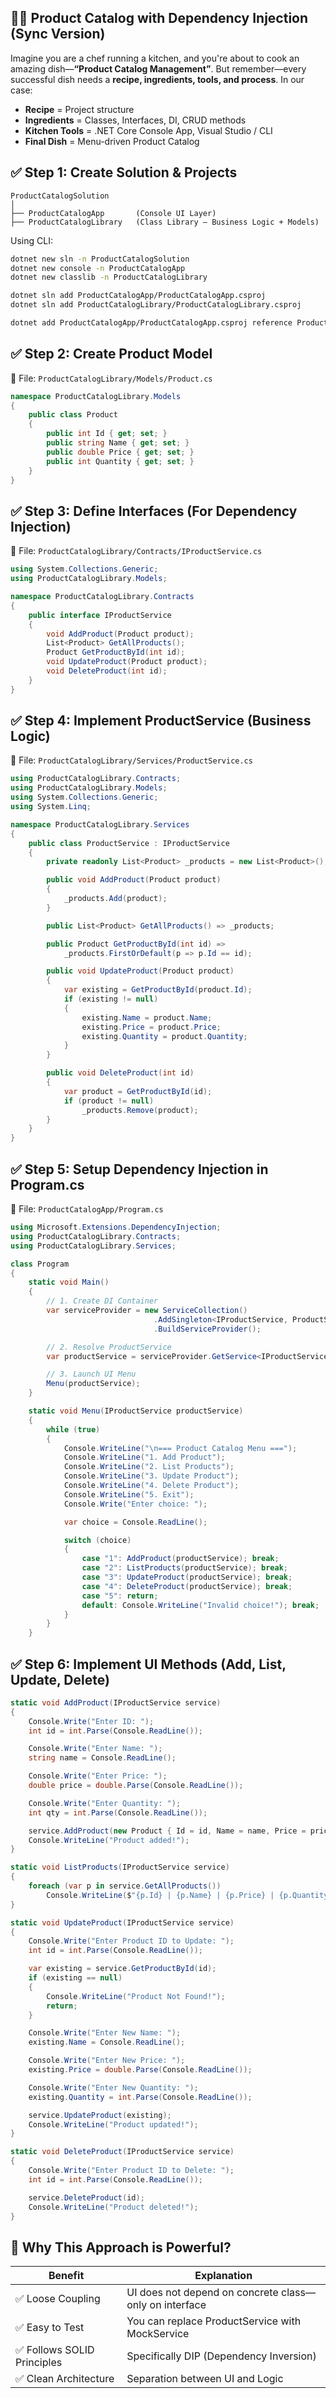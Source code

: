 ## 🧑‍🏫 **Product Catalog with Dependency Injection (Sync Version)**

Imagine you are a chef running a kitchen, and you're about to cook an amazing dish—**“Product Catalog Management”**.
But remember—every successful dish needs a **recipe, ingredients, tools, and process**.
In our case:

* **Recipe** = Project structure
* **Ingredients** = Classes, Interfaces, DI, CRUD methods
* **Kitchen Tools** = .NET Core Console App, Visual Studio / CLI
* **Final Dish** = Menu-driven Product Catalog



## ✅ **Step 1: Create Solution & Projects**

```
ProductCatalogSolution
│
├── ProductCatalogApp       (Console UI Layer)
├── ProductCatalogLibrary   (Class Library – Business Logic + Models)
```

Using CLI:

```bash
dotnet new sln -n ProductCatalogSolution
dotnet new console -n ProductCatalogApp
dotnet new classlib -n ProductCatalogLibrary

dotnet sln add ProductCatalogApp/ProductCatalogApp.csproj
dotnet sln add ProductCatalogLibrary/ProductCatalogLibrary.csproj

dotnet add ProductCatalogApp/ProductCatalogApp.csproj reference ProductCatalogLibrary/ProductCatalogLibrary.csproj
```



## ✅ **Step 2: Create Product Model**

📂 File: `ProductCatalogLibrary/Models/Product.cs`

```csharp
namespace ProductCatalogLibrary.Models
{
    public class Product
    {
        public int Id { get; set; }
        public string Name { get; set; }
        public double Price { get; set; }
        public int Quantity { get; set; }
    }
}
```


## ✅ **Step 3: Define Interfaces (For Dependency Injection)**

📂 File: `ProductCatalogLibrary/Contracts/IProductService.cs`

```csharp
using System.Collections.Generic;
using ProductCatalogLibrary.Models;

namespace ProductCatalogLibrary.Contracts
{
    public interface IProductService
    {
        void AddProduct(Product product);
        List<Product> GetAllProducts();
        Product GetProductById(int id);
        void UpdateProduct(Product product);
        void DeleteProduct(int id);
    }
}
```


## ✅ **Step 4: Implement ProductService (Business Logic)**

📂 File: `ProductCatalogLibrary/Services/ProductService.cs`

```csharp
using ProductCatalogLibrary.Contracts;
using ProductCatalogLibrary.Models;
using System.Collections.Generic;
using System.Linq;

namespace ProductCatalogLibrary.Services
{
    public class ProductService : IProductService
    {
        private readonly List<Product> _products = new List<Product>();

        public void AddProduct(Product product)
        {
            _products.Add(product);
        }

        public List<Product> GetAllProducts() => _products;

        public Product GetProductById(int id) =>
            _products.FirstOrDefault(p => p.Id == id);

        public void UpdateProduct(Product product)
        {
            var existing = GetProductById(product.Id);
            if (existing != null)
            {
                existing.Name = product.Name;
                existing.Price = product.Price;
                existing.Quantity = product.Quantity;
            }
        }

        public void DeleteProduct(int id)
        {
            var product = GetProductById(id);
            if (product != null)
                _products.Remove(product);
        }
    }
}
```

## ✅ **Step 5: Setup Dependency Injection in Program.cs**

📂 File: `ProductCatalogApp/Program.cs`

```csharp
using Microsoft.Extensions.DependencyInjection;
using ProductCatalogLibrary.Contracts;
using ProductCatalogLibrary.Services;

class Program
{
    static void Main()
    {
        // 1. Create DI Container
        var serviceProvider = new ServiceCollection()
                                .AddSingleton<IProductService, ProductService>()
                                .BuildServiceProvider();

        // 2. Resolve ProductService
        var productService = serviceProvider.GetService<IProductService>();

        // 3. Launch UI Menu
        Menu(productService);
    }

    static void Menu(IProductService productService)
    {
        while (true)
        {
            Console.WriteLine("\n=== Product Catalog Menu ===");
            Console.WriteLine("1. Add Product");
            Console.WriteLine("2. List Products");
            Console.WriteLine("3. Update Product");
            Console.WriteLine("4. Delete Product");
            Console.WriteLine("5. Exit");
            Console.Write("Enter choice: ");

            var choice = Console.ReadLine();

            switch (choice)
            {
                case "1": AddProduct(productService); break;
                case "2": ListProducts(productService); break;
                case "3": UpdateProduct(productService); break;
                case "4": DeleteProduct(productService); break;
                case "5": return;
                default: Console.WriteLine("Invalid choice!"); break;
            }
        }
    }
```


## ✅ **Step 6: Implement UI Methods (Add, List, Update, Delete)**

```csharp
static void AddProduct(IProductService service)
{
    Console.Write("Enter ID: ");
    int id = int.Parse(Console.ReadLine());

    Console.Write("Enter Name: ");
    string name = Console.ReadLine();

    Console.Write("Enter Price: ");
    double price = double.Parse(Console.ReadLine());

    Console.Write("Enter Quantity: ");
    int qty = int.Parse(Console.ReadLine());

    service.AddProduct(new Product { Id = id, Name = name, Price = price, Quantity = qty });
    Console.WriteLine("Product added!");
}

static void ListProducts(IProductService service)
{
    foreach (var p in service.GetAllProducts())
        Console.WriteLine($"{p.Id} | {p.Name} | {p.Price} | {p.Quantity}");
}

static void UpdateProduct(IProductService service)
{
    Console.Write("Enter Product ID to Update: ");
    int id = int.Parse(Console.ReadLine());

    var existing = service.GetProductById(id);
    if (existing == null)
    {
        Console.WriteLine("Product Not Found!");
        return;
    }

    Console.Write("Enter New Name: ");
    existing.Name = Console.ReadLine();

    Console.Write("Enter New Price: ");
    existing.Price = double.Parse(Console.ReadLine());

    Console.Write("Enter New Quantity: ");
    existing.Quantity = int.Parse(Console.ReadLine());

    service.UpdateProduct(existing);
    Console.WriteLine("Product updated!");
}

static void DeleteProduct(IProductService service)
{
    Console.Write("Enter Product ID to Delete: ");
    int id = int.Parse(Console.ReadLine());

    service.DeleteProduct(id);
    Console.WriteLine("Product deleted!");
}
```

## 🎯 **Why This Approach is Powerful?**

| Benefit                    | Explanation                                            |
| -------------------------- | ------------------------------------------------------ |
| ✅ Loose Coupling           | UI does not depend on concrete class—only on interface |
| ✅ Easy to Test             | You can replace ProductService with MockService        |
| ✅ Follows SOLID Principles | Specifically DIP (Dependency Inversion)                |
| ✅ Clean Architecture       | Separation between UI and Logic                        |

